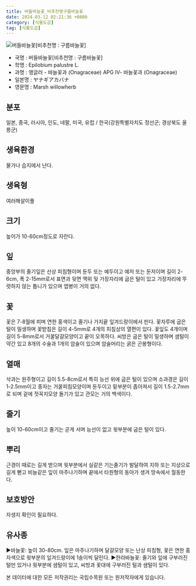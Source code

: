 ```yaml
---
title: 버들바늘꽃_비추천명구름바늘꽃
date: 2024-03-12 02:21:36 +0800
category: [식물도감]
tag: [식물도감]
---
```




![버들바늘꽃[비추천명 : 구름바늘꽃]](/fileUpload/plants/basic/Onagraceae/Epilobium/13859/13859_1_th2.jpg)
- 국명 : 버들바늘꽃[비추천명 : 구름바늘꽃]
- 학명 : Epilobium palustre L.
- 과명 : 앵글러 - 바늘꽃과 (Onagraceae) APG Ⅳ- 바늘꽃과 (Onagraceae)
- 일본명 : ヤナギアカバナ
- 영문명 : Marsh willowherb


## 분포
일본, 중국, 러시아, 인도, 네팔, 미국, 유럽 / 한국(강원특별자치도 정선군; 경상북도 울릉군) 
## 생육환경
물가나 습지에서 난다.
## 생육형
여러해살이풀 
## 크기
높이가 10-60cm정도로 자란다.
## 잎
중앙부의 줄기잎은 선상 피침형이며 둔두 또는 예두이고 예저 또는 둔저이며 길이 2-6cm, 폭 2-15mm로서 표면과 뒷면 맥위 및 가장자리에 굽은 털이 있고 가장자리에 뚜렷하지 않는 톱니가 있으며 엽병이 거의 없다.
## 꽃
꽃은 7-8월에 피며 연한 홍색이고  줄기나 가지끝 잎겨드랑이에서 핀다. 꽃자루에 굽은 털이 밀생하며 꽃받침은 길이 4-5mm로 4개의 피침상의 열편이 있다. 꽃잎도 4개이며 길이 5-8mm로서 거꿀달걀모양이고 끝이 오목하다. 씨방은 굽은 털이 밀생하며 샘털이 약간 있고 8개의 수술과 1개의 암술이 있으며 암술머리는 굵은 곤봉형이다.
## 열매
삭과는 원주형이고 길이 5.5-8cm로서 특히 능선 위에 굽은 털이 있으며 소과경은 길이 1-2.5mm이고 종자는 거꿀피침모양이며 둔두이고 밑부분이 좁아져서 길이 1.5-2.7mm로 되며 겉에 젓꼭지모양 돌기가 있고 관모는 거의 백색이다.
## 줄기
높이 10-60cm이고 줄기는 곧게 서며 능선이 없고 윗부분에 굽은 털이 있다.
## 뿌리
근경이 때로는 길게 벋으며 윗부분에서 실같은 기는줄기가 발달하여 지하 또는 지상으로 길게 뻗고 비늘같은 잎이 마주나기하며 끝에서 타원형의 동아가 생겨 땅속에서 월동한다.
## 보호방안
자생지 확인이 필요하다.
## 유사종
▶바늘꽃: 높이 30-80cm. 잎은 마주나기하며 달걀모양 또는 난상 피침형, 꽃은 연한 홍자색으로 윗부분의 잎겨드랑이에 1송이씩 달린다.▶한라바늘꽃: 줄기와 잎에 구부러진 털만 있거나 윗부분에 샘털이 있고, 씨방과 꽃대에 구부러진 털과 샘털이 있다.






본 데이터에 대한 모든 저작권리는 국립수목원 또는 원저작자에게 있습니다.
